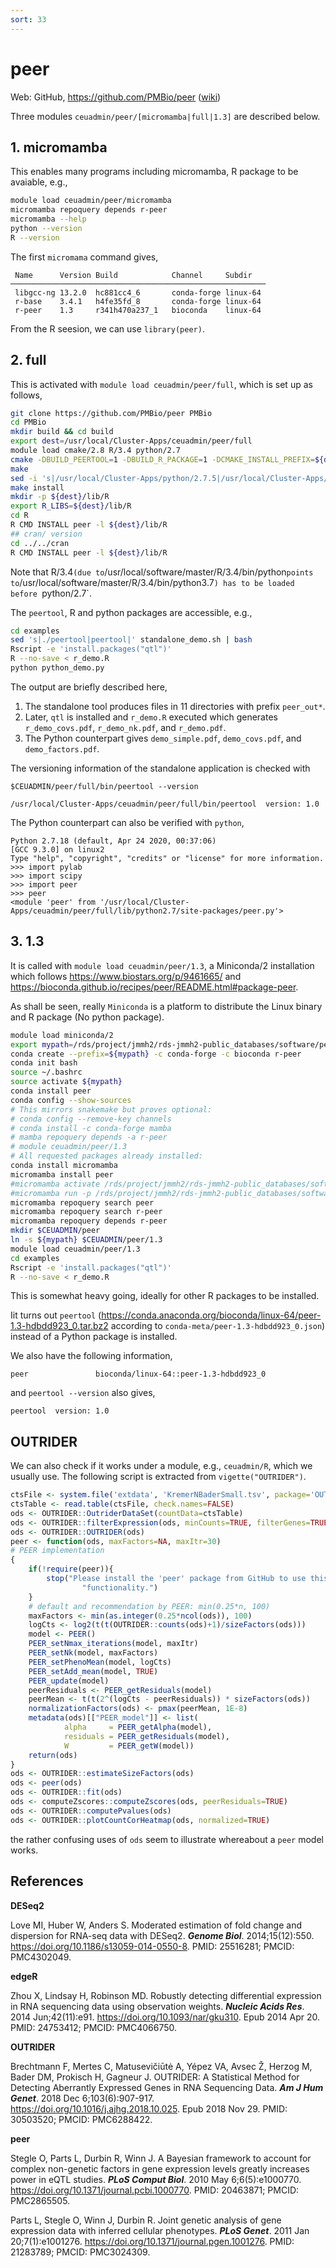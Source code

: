 ```yaml
---
sort: 33
---
```


# peer

Web: GitHub, <https://github.com/PMBio/peer> ([wiki](https://github.com/PMBio/peer/wiki))

Three modules `ceuadmin/peer/[micromamba|full|1.3]` are described below.

## 1. micromamba

This enables many programs including micromamba, R package to be avaiable, e.g.,

```bash
module load ceuadmin/peer/micromamba
micromamba repoquery depends r-peer
micromamba --help
python --version
R --version
```

The first `micromama` command gives,

```
 Name      Version Build            Channel     Subdir
─────────────────────────────────────────────────────────
 libgcc-ng 13.2.0  hc881cc4_6       conda-forge linux-64
 r-base    3.4.1   h4fe35fd_8       conda-forge linux-64
 r-peer    1.3     r341h470a237_1   bioconda    linux-64
```

From the R seesion, we can use `library(peer)`.

## 2. full

This is activated with `module load ceuadmin/peer/full`, which is set up as follows,

```bash
git clone https://github.com/PMBio/peer PMBio
cd PMBio
mkdir build && cd build
export dest=/usr/local/Cluster-Apps/ceuadmin/peer/full
module load cmake/2.8 R/3.4 python/2.7
cmake -DBUILD_PEERTOOL=1 -DBUILD_R_PACKAGE=1 -DCMAKE_INSTALL_PREFIX=${dest} ..
make
sed -i 's|/usr/local/Cluster-Apps/python/2.7.5|/usr/local/Cluster-Apps/ceuadmin/peer/full|' python/cmake_install.cmake
make install
mkdir -p ${dest}/lib/R
export R_LIBS=${dest}/lib/R
cd R
R CMD INSTALL peer -l ${dest}/lib/R
## cran/ version
cd ../../cran
R CMD INSTALL peer -l ${dest}/lib/R
```

Note that R/3.4` (due to `/usr/local/software/master/R/3.4/bin/python` points to `/usr/local/software/master/R/3.4/bin/python3.7`) has to be loaded before `python/2.7`.

The `peertool`, R and python packages are accessible, e.g., 

```bash
cd examples
sed 's|./peertool|peertool|' standalone_demo.sh | bash
Rscript -e 'install.packages("qtl")'
R --no-save < r_demo.R
python python_demo.py
```

The output are briefly described here,

1. The standalone tool produces files in 11 directories with prefix `peer_out*`.
2. Later, `qtl` is installed and `r_demo.R` executed which generates `r_demo_covs.pdf`, `r_demo_nk.pdf`, and `r_demo.pdf`.
3. The Python counterpart gives `demo_simple.pdf`, `demo_covs.pdf`, and `demo_factors.pdf`.

The versioning information of the standalone application is checked with

`$CEUADMIN/peer/full/bin/peertool --version`

```
/usr/local/Cluster-Apps/ceuadmin/peer/full/bin/peertool  version: 1.0
```

The Python counterpart can also be verified with `python`,

```
Python 2.7.18 (default, Apr 24 2020, 00:37:06)
[GCC 9.3.0] on linux2
Type "help", "copyright", "credits" or "license" for more information.
>>> import pylab
>>> import scipy
>>> import peer
>>> peer
<module 'peer' from '/usr/local/Cluster-Apps/ceuadmin/peer/full/lib/python2.7/site-packages/peer.py'>
```

## 3. 1.3

It is called with `module load ceuadmin/peer/1.3`, a Miniconda/2 installation which follows <https://www.biostars.org/p/9461665/> and <https://bioconda.github.io/recipes/peer/README.html#package-peer>.

As shall be seen, really `Miniconda` is a platform to distribute the Linux binary and R package (No python package).

```bash
module load miniconda/2
export mypath=/rds/project/jmmh2/rds-jmmh2-public_databases/software/peer/1.3
conda create --prefix=${mypath} -c conda-forge -c bioconda r-peer
conda init bash
source ~/.bashrc
source activate ${mypath}
conda install peer
conda config --show-sources
# This mirrors snakemake but proves optional:
# conda config --remove-key channels
# conda install -c conda-forge mamba
# mamba repoquery depends -a r-peer
# module ceuadmin/peer/1.3
# All requested packages already installed:
conda install micromamba
micromamba install peer
#micromamba activate /rds/project/jmmh2/rds-jmmh2-public_databases/software/peer/1.3
#micromamba run -p /rds/project/jmmh2/rds-jmmh2-public_databases/software/peer/1.3 peer
micromamba repoquery search peer
micromamba repoquery search r-peer
micromamba repoquery depends r-peer
mkdir $CEUADMIN/peer
ln -s ${mypath} $CEUADMIN/peer/1.3
module load ceuadmin/peer/1.3
cd examples
Rscript -e 'install.packages("qtl")'
R --no-save < r_demo.R
```

This is somewhat heavy going, ideally for other R packages to be installed.

Iit turns out `peertool` (<https://conda.anaconda.org/bioconda/linux-64/peer-1.3-hdbdd923_0.tar.bz2> according to `conda-meta/peer-1.3-hdbdd923_0.json`) instead of a Python package is installed.

We also have the following information,

```
peer               bioconda/linux-64::peer-1.3-hdbdd923_0
```

and `peertool --version` also gives,

```
peertool  version: 1.0
```

## OUTRIDER

We can also check if it works under a module, e.g., `ceuadmin/R`, which we usually use. The following script is extracted from `vigette("OUTRIDER")`.

```r
ctsFile <- system.file('extdata', 'KremerNBaderSmall.tsv', package='OUTRIDER')
ctsTable <- read.table(ctsFile, check.names=FALSE)
ods <- OUTRIDER::OutriderDataSet(countData=ctsTable)
ods <- OUTRIDER::filterExpression(ods, minCounts=TRUE, filterGenes=TRUE)
ods <- OUTRIDER::OUTRIDER(ods)
peer <- function(ods, maxFactors=NA, maxItr=30)
# PEER implementation
{
    if(!require(peer)){
        stop("Please install the 'peer' package from GitHub to use this ",
                "functionality.")
    }
    # default and recommendation by PEER: min(0.25*n, 100)
    maxFactors <- min(as.integer(0.25*ncol(ods)), 100)
    logCts <- log2(t(t(OUTRIDER::counts(ods)+1)/sizeFactors(ods)))
    model <- PEER()
    PEER_setNmax_iterations(model, maxItr)
    PEER_setNk(model, maxFactors)
    PEER_setPhenoMean(model, logCts)
    PEER_setAdd_mean(model, TRUE)
    PEER_update(model)
    peerResiduals <- PEER_getResiduals(model)
    peerMean <- t(t(2^(logCts - peerResiduals)) * sizeFactors(ods))
    normalizationFactors(ods) <- pmax(peerMean, 1E-8)
    metadata(ods)[["PEER_model"]] <- list(
            alpha     = PEER_getAlpha(model),
            residuals = PEER_getResiduals(model),
            W         = PEER_getW(model))
    return(ods)
}
ods <- OUTRIDER::estimateSizeFactors(ods)
ods <- peer(ods)
ods <- OUTRIDER::fit(ods)
ods <- computeZscores::computeZscores(ods, peerResiduals=TRUE)
ods <- OUTRIDER::computePvalues(ods)
ods <- OUTRIDER::plotCountCorHeatmap(ods, normalized=TRUE)
```

the rather confusing uses of `ods` seem to illustrate whereabout a `peer` model works.

## References

**DESeq2**

Love MI, Huber W, Anders S. Moderated estimation of fold change and dispersion for RNA-seq data with DESeq2. ***Genome Biol***. 2014;15(12):550. <https://doi.org/10.1186/s13059-014-0550-8>. PMID: 25516281; PMCID: PMC4302049.

**edgeR**

Zhou X, Lindsay H, Robinson MD. Robustly detecting differential expression in RNA sequencing data using observation weights. ***Nucleic Acids Res***. 2014 Jun;42(11):e91. <https://doi.org/10.1093/nar/gku310>. Epub 2014 Apr 20. PMID: 24753412; PMCID: PMC4066750.

**OUTRIDER**

Brechtmann F, Mertes C, Matusevičiūtė A, Yépez VA, Avsec Ž, Herzog M, Bader DM, Prokisch H, Gagneur J. OUTRIDER: A Statistical Method for Detecting Aberrantly Expressed Genes in RNA Sequencing Data. ***Am J Hum Genet***. 2018 Dec 6;103(6):907-917. <https://doi.org/10.1016/j.ajhg.2018.10.025>. Epub 2018 Nov 29. PMID: 30503520; PMCID: PMC6288422.

**peer**

Stegle O, Parts L, Durbin R, Winn J. A Bayesian framework to account for complex non-genetic factors in gene expression levels greatly increases power in eQTL studies. ***PLoS Comput Biol***. 2010 May 6;6(5):e1000770. <https://doi.org/10.1371/journal.pcbi.1000770>. PMID: 20463871; PMCID: PMC2865505.

Parts L, Stegle O, Winn J, Durbin R. Joint genetic analysis of gene expression data with inferred cellular phenotypes. ***PLoS Genet***. 2011 Jan 20;7(1):e1001276. <https://doi.org/10.1371/journal.pgen.1001276>. PMID: 21283789; PMCID: PMC3024309.
